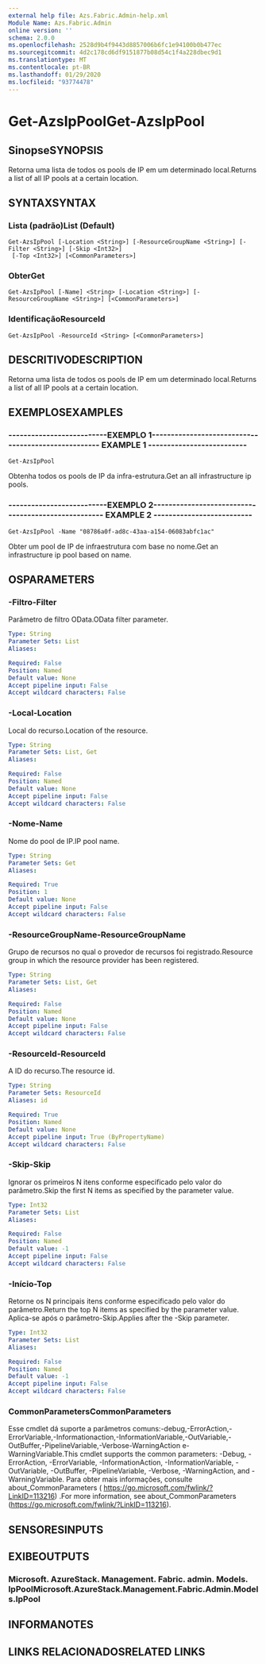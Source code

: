 ```yaml
---
external help file: Azs.Fabric.Admin-help.xml
Module Name: Azs.Fabric.Admin
online version: ''
schema: 2.0.0
ms.openlocfilehash: 2528d9b4f9443d8857006b6fc1e94100b0b477ec
ms.sourcegitcommit: 4d2c178cd6df9151877b08d54c1f4a228dbec9d1
ms.translationtype: MT
ms.contentlocale: pt-BR
ms.lasthandoff: 01/29/2020
ms.locfileid: "93774478"
---
```

# <span data-ttu-id="b8cec-101">Get-AzsIpPool</span><span class="sxs-lookup"><span data-stu-id="b8cec-101">Get-AzsIpPool</span></span>

## <span data-ttu-id="b8cec-102">Sinopse</span><span class="sxs-lookup"><span data-stu-id="b8cec-102">SYNOPSIS</span></span>
<span data-ttu-id="b8cec-103">Retorna uma lista de todos os pools de IP em um determinado local.</span><span class="sxs-lookup"><span data-stu-id="b8cec-103">Returns a list of all IP pools at a certain location.</span></span>

## <span data-ttu-id="b8cec-104">SYNTAX</span><span class="sxs-lookup"><span data-stu-id="b8cec-104">SYNTAX</span></span>

### <span data-ttu-id="b8cec-105">Lista (padrão)</span><span class="sxs-lookup"><span data-stu-id="b8cec-105">List (Default)</span></span>
```
Get-AzsIpPool [-Location <String>] [-ResourceGroupName <String>] [-Filter <String>] [-Skip <Int32>]
 [-Top <Int32>] [<CommonParameters>]
```

### <span data-ttu-id="b8cec-106">Obter</span><span class="sxs-lookup"><span data-stu-id="b8cec-106">Get</span></span>
```
Get-AzsIpPool [-Name] <String> [-Location <String>] [-ResourceGroupName <String>] [<CommonParameters>]
```

### <span data-ttu-id="b8cec-107">Identificação</span><span class="sxs-lookup"><span data-stu-id="b8cec-107">ResourceId</span></span>
```
Get-AzsIpPool -ResourceId <String> [<CommonParameters>]
```

## <span data-ttu-id="b8cec-108">DESCRITIVO</span><span class="sxs-lookup"><span data-stu-id="b8cec-108">DESCRIPTION</span></span>
<span data-ttu-id="b8cec-109">Retorna uma lista de todos os pools de IP em um determinado local.</span><span class="sxs-lookup"><span data-stu-id="b8cec-109">Returns a list of all IP pools at a certain location.</span></span>

## <span data-ttu-id="b8cec-110">EXEMPLOS</span><span class="sxs-lookup"><span data-stu-id="b8cec-110">EXAMPLES</span></span>

### <span data-ttu-id="b8cec-111">--------------------------EXEMPLO 1--------------------------</span><span class="sxs-lookup"><span data-stu-id="b8cec-111">-------------------------- EXAMPLE 1 --------------------------</span></span>
```
Get-AzsIpPool
```

<span data-ttu-id="b8cec-112">Obtenha todos os pools de IP da infra-estrutura.</span><span class="sxs-lookup"><span data-stu-id="b8cec-112">Get an all infrastructure ip pools.</span></span>

### <span data-ttu-id="b8cec-113">--------------------------EXEMPLO 2--------------------------</span><span class="sxs-lookup"><span data-stu-id="b8cec-113">-------------------------- EXAMPLE 2 --------------------------</span></span>
```
Get-AzsIpPool -Name "08786a0f-ad8c-43aa-a154-06083abfc1ac"
```

<span data-ttu-id="b8cec-114">Obter um pool de IP de infraestrutura com base no nome.</span><span class="sxs-lookup"><span data-stu-id="b8cec-114">Get an infrastructure ip pool based on name.</span></span>

## <span data-ttu-id="b8cec-115">OS</span><span class="sxs-lookup"><span data-stu-id="b8cec-115">PARAMETERS</span></span>

### <span data-ttu-id="b8cec-116">-Filtro</span><span class="sxs-lookup"><span data-stu-id="b8cec-116">-Filter</span></span>
<span data-ttu-id="b8cec-117">Parâmetro de filtro OData.</span><span class="sxs-lookup"><span data-stu-id="b8cec-117">OData filter parameter.</span></span>

```yaml
Type: String
Parameter Sets: List
Aliases: 

Required: False
Position: Named
Default value: None
Accept pipeline input: False
Accept wildcard characters: False
```

### <span data-ttu-id="b8cec-118">-Local</span><span class="sxs-lookup"><span data-stu-id="b8cec-118">-Location</span></span>
<span data-ttu-id="b8cec-119">Local do recurso.</span><span class="sxs-lookup"><span data-stu-id="b8cec-119">Location of the resource.</span></span>

```yaml
Type: String
Parameter Sets: List, Get
Aliases: 

Required: False
Position: Named
Default value: None
Accept pipeline input: False
Accept wildcard characters: False
```

### <span data-ttu-id="b8cec-120">-Nome</span><span class="sxs-lookup"><span data-stu-id="b8cec-120">-Name</span></span>
<span data-ttu-id="b8cec-121">Nome do pool de IP.</span><span class="sxs-lookup"><span data-stu-id="b8cec-121">IP pool name.</span></span>

```yaml
Type: String
Parameter Sets: Get
Aliases: 

Required: True
Position: 1
Default value: None
Accept pipeline input: False
Accept wildcard characters: False
```

### <span data-ttu-id="b8cec-122">-ResourceGroupName</span><span class="sxs-lookup"><span data-stu-id="b8cec-122">-ResourceGroupName</span></span>
<span data-ttu-id="b8cec-123">Grupo de recursos no qual o provedor de recursos foi registrado.</span><span class="sxs-lookup"><span data-stu-id="b8cec-123">Resource group in which the resource provider has been registered.</span></span>

```yaml
Type: String
Parameter Sets: List, Get
Aliases: 

Required: False
Position: Named
Default value: None
Accept pipeline input: False
Accept wildcard characters: False
```

### <span data-ttu-id="b8cec-124">-ResourceId</span><span class="sxs-lookup"><span data-stu-id="b8cec-124">-ResourceId</span></span>
<span data-ttu-id="b8cec-125">A ID do recurso.</span><span class="sxs-lookup"><span data-stu-id="b8cec-125">The resource id.</span></span>

```yaml
Type: String
Parameter Sets: ResourceId
Aliases: id

Required: True
Position: Named
Default value: None
Accept pipeline input: True (ByPropertyName)
Accept wildcard characters: False
```

### <span data-ttu-id="b8cec-126">-Skip</span><span class="sxs-lookup"><span data-stu-id="b8cec-126">-Skip</span></span>
<span data-ttu-id="b8cec-127">Ignorar os primeiros N itens conforme especificado pelo valor do parâmetro.</span><span class="sxs-lookup"><span data-stu-id="b8cec-127">Skip the first N items as specified by the parameter value.</span></span>

```yaml
Type: Int32
Parameter Sets: List
Aliases: 

Required: False
Position: Named
Default value: -1
Accept pipeline input: False
Accept wildcard characters: False
```

### <span data-ttu-id="b8cec-128">-Início</span><span class="sxs-lookup"><span data-stu-id="b8cec-128">-Top</span></span>
<span data-ttu-id="b8cec-129">Retorne os N principais itens conforme especificado pelo valor do parâmetro.</span><span class="sxs-lookup"><span data-stu-id="b8cec-129">Return the top N items as specified by the parameter value.</span></span>
<span data-ttu-id="b8cec-130">Aplica-se após o parâmetro-Skip.</span><span class="sxs-lookup"><span data-stu-id="b8cec-130">Applies after the -Skip parameter.</span></span>

```yaml
Type: Int32
Parameter Sets: List
Aliases: 

Required: False
Position: Named
Default value: -1
Accept pipeline input: False
Accept wildcard characters: False
```

### <span data-ttu-id="b8cec-131">CommonParameters</span><span class="sxs-lookup"><span data-stu-id="b8cec-131">CommonParameters</span></span>
<span data-ttu-id="b8cec-132">Esse cmdlet dá suporte a parâmetros comuns:-debug,-ErrorAction,-ErrorVariable,-Informationaction,-InformationVariable,-OutVariable,-OutBuffer,-PipelineVariable,-Verbose-WarningAction e-WarningVariable.</span><span class="sxs-lookup"><span data-stu-id="b8cec-132">This cmdlet supports the common parameters: -Debug, -ErrorAction, -ErrorVariable, -InformationAction, -InformationVariable, -OutVariable, -OutBuffer, -PipelineVariable, -Verbose, -WarningAction, and -WarningVariable.</span></span> <span data-ttu-id="b8cec-133">Para obter mais informações, consulte about_CommonParameters ( https://go.microsoft.com/fwlink/?LinkID=113216) .</span><span class="sxs-lookup"><span data-stu-id="b8cec-133">For more information, see about_CommonParameters (https://go.microsoft.com/fwlink/?LinkID=113216).</span></span>

## <span data-ttu-id="b8cec-134">SENSORES</span><span class="sxs-lookup"><span data-stu-id="b8cec-134">INPUTS</span></span>

## <span data-ttu-id="b8cec-135">EXIBE</span><span class="sxs-lookup"><span data-stu-id="b8cec-135">OUTPUTS</span></span>

### <span data-ttu-id="b8cec-136">Microsoft. AzureStack. Management. Fabric. admin. Models. IpPool</span><span class="sxs-lookup"><span data-stu-id="b8cec-136">Microsoft.AzureStack.Management.Fabric.Admin.Models.IpPool</span></span>

## <span data-ttu-id="b8cec-137">INFORMA</span><span class="sxs-lookup"><span data-stu-id="b8cec-137">NOTES</span></span>

## <span data-ttu-id="b8cec-138">LINKS RELACIONADOS</span><span class="sxs-lookup"><span data-stu-id="b8cec-138">RELATED LINKS</span></span>

